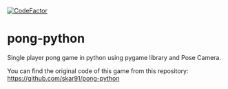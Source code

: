 [![CodeFactor](https://www.codefactor.io/repository/github/wonder-tree/pong-python/badge)](https://www.codefactor.io/repository/github/wonder-tree/pong-python)

# pong-python
Single player pong game in python using pygame library and Pose Camera.

You can find the original code of this game from this repository: https://github.com/skar91/pong-python
